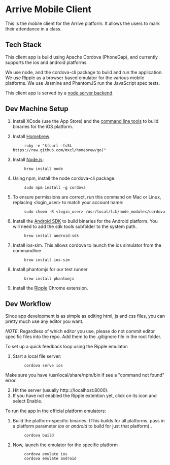 Arrive Mobile Client
====================

This is the mobile client for the Arrive platform. It allows the users to mark their attendance in a class.

Tech Stack
----------

This client app is build using Apache Cordova (PhoneGap), and currently supports the ios and android platforms. 

We use node, and the cordova-cli package to build and run the application. 
We use Ripple as a browser based emulator for the various mobile platforms.
We use Jasmine and PhantomJS run the JavaScript spec tests.

This client app is served by a [node server backend](https://github.com/ArriveApp/arrive-server).

Dev Machine Setup
-----------------

1. Install XCode (use the App Store) and the [command line tools](https://developer.apple.com/downloads/) to build binaries for the iOS platform.

2. Install [Homebrew](http://mxcl.github.io/homebrew/):

            ruby -e "$(curl -fsSL https://raw.github.com/mxcl/homebrew/go)"

3. Install [Node.js](http://nodejs.org/):

            brew install node

4. Using npm, install the node cordova-cli package:

            sudo npm install -g cordova

5. To ensure permissions are correct, run this command on Mac or Linux, replacing <login_user> to match your account name:

            sudo chown -R <login_user> /usr/local/lib/node_modules/cordova
                
6. Install the [Android SDK](http://developer.android.com/sdk/index.html) to build binaries for the Android platform. You will need to add the sdk tools subfolder to the system path.

            brew install android-sdk

7. Install ios-sim. This allows cordova to launch the ios simulator from the commandline
  
            brew install ios-sim

8. Install phantomjs for our test runner
  
            brew install phantomjs

9. Install the [Ripple](https://chrome.google.com/webstore/detail/ripple-emulator-beta/geelfhphabnejjhdalkjhgipohgpdnoc?hl=en) Chrome extension.


Dev Workflow
------------

Since app development is as simple as editing html, js and css files, you can pretty much use any editor you want.

*NOTE*: Regardless of which editor you use, please do not commit editor specific files into the repo. Add them to the .gitignore file in the root folder.

To set up a quick feedback loop using the Ripple emulator:

1. Start a local file server:

            cordova serve ios

Make sure you have /usr/local/share/npm/bin if see a "command not found" error.

2. Hit the server (usually http:://localhost:8000).
3. If you have not enabled the Ripple extention yet, click on its icon and select Enable.

To run the app in the official platform emulators:

1. Build the platform-specific binaries. (This builds for all platforms. pass in a platform parameter _ios_ or _android_ to build for just that platform)..
    
            cordova build

2. Now, launch the emulator for the specific platform
    
            cordova emulate ios
            cordova emulate android
